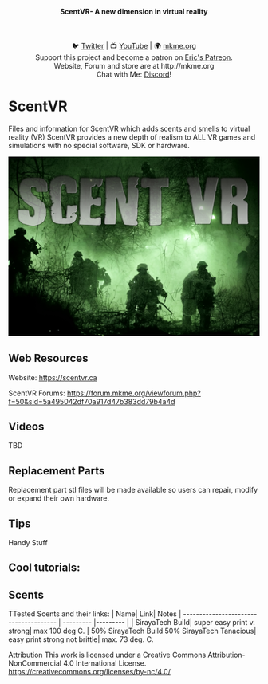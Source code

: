 <p align="center">
<b>ScentVR- A new dimension in virtual reality </b><br>
<br><br>
<br>🐦 <a href="https://twitter.com/mkmeorg">Twitter</a>
| 📺 <a href="https://www.youtube.com/mkmeorg">YouTube</a>
| 🌍 <a href="http://www.mkme.org">mkme.org</a><br>
Support this project and become a patron on <a href="http://mkme.org/patreon">Eric's Patreon</a>.<br>
Website, Forum and store are at http://mkme.org <br>
Chat with Me: <a href="https://discord.gg/j9S4Fgv">Discord</a></b>!
</p>


# ScentVR
Files and information for ScentVR which adds scents and smells to virtual reality (VR) 
ScentVR provides a new depth of realism to ALL VR games and simulations with no special software, SDK or hardware. 

<p align="center"><img src="https://github.com/MKme/scentvr/blob/main/photos/Logo1.jpg"/>  <br>

## Web Resources 

Website: https://scentvr.ca

ScentVR Forums: https://forum.mkme.org/viewforum.php?f=50&sid=5a495042df70a917d47b383dd79b4a4d



## Videos

TBD

## Replacement Parts

Replacement part stl files will be made available so users can repair, modify or expand their own hardware. 

## Tips

Handy Stuff


## Cool tutorials:



## Scents

TTested Scents and their links:
| Name| Link| Notes
| -------------------------------------- | --------- |--------- |
|  SirayaTech Build| super easy print v. strong| max 100 deg C. 
|  50% SirayaTech Build 50% SirayaTech Tanacious| easy print strong not brittle| max. 73 deg. C.



Attribution
This work is licensed under a Creative Commons Attribution-NonCommercial 4.0 International License. https://creativecommons.org/licenses/by-nc/4.0/ 